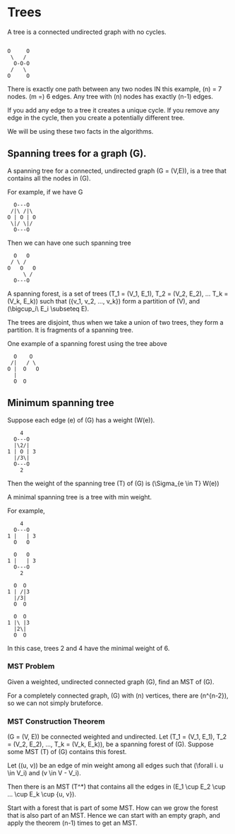 # Trees
A tree is a connected undirected graph with no cycles.

```

O     O
 \   /
  O-O-O
 /   \
O     O
```
There is exactly one path between any two nodes
IN this example, \(n\) = 7 nodes. \(m =\) 6 edges. Any tree with \(n\) nodes has exactly \(n-1\) edges.

If you add any edge to a tree it creates a unique cycle. If you remove any edge in the cycle, then you create a potentially different tree.

We will be using these two facts in the algorithms.

## Spanning trees for a graph \(G\).

A spanning tree for a connected, undirected graph \(G = (V,E)\), is a tree that contains all the nodes in \(G\).

For example, if we have G

```
  O---O
 /|\ /|\
O | O | O
 \|/ \|/
  O---O
```

Then we can have one such spanning tree


```
  O   O
 / \ / 
O   O   O
     \ /
  O---O
```

A spanning forest, is a set of trees \(T_1 = (V_1, E_1), T_2 = (V_2, E_2), ... T_k = (V_k, E_k)\) such that \(\{v_1, v_2, ..., v_k\}\) form a partition of \(V\), and \(\bigcup_i\ E_i \subseteq E\).

The trees are disjoint, thus when we take a union of two trees, they form a partition. It is fragments of a spanning tree.


One example of a spanning forest using the tree above
```
  O    O
 /|   / \
O |  O   O
  |     
  O  O
```

## Minimum spanning tree

Suppose each edge \(e\) of \(G\) has a weight \(W(e)\).

```
    4
  O---O
  |\2/|
1 | O | 3
  |/3\|
  O---O
    2
```

Then the weight of the spanning tree \(T\) of \(G\) is 
\(\Sigma_{e \in T} W(e)\)


A minimal spanning tree is a tree with min weight.

For example, 

``` 
    4
  O---O
1 |   | 3
  O   O
```

```
  O   O
1 |   | 3
  O---O
    2
```

```
  O  O
1 | /|3
  |/3| 
  O  O
```

```
  O  O
1 |\ |3
  |2\| 
  O  O
```

In this case, trees 2 and 4 have the minimal weight of 6.

### MST Problem

Given a weighted, undirected connected graph \(G\), find an MST of \(G\).

For a completely connected graph, \(G\) with \(n\) vertices, there are \(n^{n-2}\), so we can not simply bruteforce.

### MST Construction Theorem

\(G = (V, E)\) be connected weighted and undirected. Let \(T_1 = (V_1, E_1), T_2 = (V_2, E_2), ..., T_k = (V_k, E_k)\), be a spanning forest of \(G\). Suppose some MST \(T\) of \(G\) contains this forest.

Let \((u, v)\) be an edge of min weight among all edges such that \(\forall i. u \in V_i\) and \(v \in V - V_i\).

Then there is an MST \(T^*\) that contains all the edges in \(E_1 \cup E_2 \cup ... \cup E_k \cup \{u, v\}\).


Start with a forest that is part of some MST. How can we grow the forest that is also part of an MST. Hence we can start with an empty graph, and apply the theorem \(n-1\) times to get an MST.

